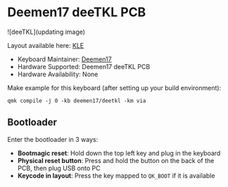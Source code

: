 # Deemen17 deeTKL PCB

![deeTKL](updating image)

Layout available here: [KLE]() 

* Keyboard Maintainer: [Deemen17](https://github.com/Deemen17)
* Hardware Supported: Deemen17 deeTKL PCB
* Hardware Availability: None

Make example for this keyboard (after setting up your build environment):

    qmk compile -j 0 -kb deemen17/deetkl -km via

## Bootloader

Enter the bootloader in 3 ways:

* **Bootmagic reset**: Hold down the top left key and plug in the keyboard
* **Physical reset button**: Press and hold the button on the back of the PCB, then plug USB onto PC
* **Keycode in layout**: Press the key mapped to `QK_BOOT` if it is available